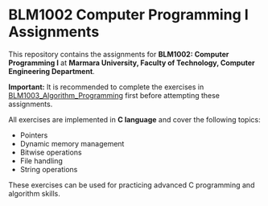 # BLM1002 Computer Programming I Assignments

This repository contains the assignments for **BLM1002: Computer Programming I** at **Marmara University, Faculty of Technology, Computer Engineering Department**.  

**Important:** It is recommended to complete the exercises in [BLM1003_Algorithm_Programming](https://github.com/alitalhq/BLM1003_Algorithm_Programming) first before attempting these assignments.  

All exercises are implemented in **C language** and cover the following topics:  

- Pointers  
- Dynamic memory management  
- Bitwise operations  
- File handling  
- String operations  

These exercises can be used for practicing advanced C programming and algorithm skills.
